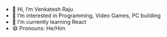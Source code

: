 - 👋 Hi, I’m Venkatesh Raju
- 👀 I’m interested in Programming, Video Games, PC building
- 🌱 I’m currently learning React
- 😄 Pronouns: He/Him

<!---
venkateshraju04/venkateshraju04 is a ✨ special ✨ repository because its `README.md` (this file) appears on your GitHub profile.
You can click the Preview link to take a look at your changes.
--->
